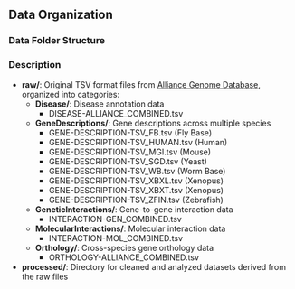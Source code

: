 ## Data Organization

### Data Folder Structure

### Description
- **raw/**: Original TSV format files from [Alliance Genome Database](https://www.alliancegenome.org/downloads), organized into categories:
  - **Disease/**: Disease annotation data
    - DISEASE-ALLIANCE_COMBINED.tsv
  - **GeneDescriptions/**: Gene descriptions across multiple species
    - GENE-DESCRIPTION-TSV_FB.tsv (Fly Base)
    - GENE-DESCRIPTION-TSV_HUMAN.tsv (Human)
    - GENE-DESCRIPTION-TSV_MGI.tsv (Mouse)
    - GENE-DESCRIPTION-TSV_SGD.tsv (Yeast)
    - GENE-DESCRIPTION-TSV_WB.tsv (Worm Base)
    - GENE-DESCRIPTION-TSV_XBXL.tsv (Xenopus)
    - GENE-DESCRIPTION-TSV_XBXT.tsv (Xenopus)
    - GENE-DESCRIPTION-TSV_ZFIN.tsv (Zebrafish)
  - **GeneticInteractions/**: Gene-to-gene interaction data
    - INTERACTION-GEN_COMBINED.tsv
  - **MolecularInteractions/**: Molecular interaction data
    - INTERACTION-MOL_COMBINED.tsv
  - **Orthology/**: Cross-species gene orthology data
    - ORTHOLOGY-ALLIANCE_COMBINED.tsv
- **processed/**: Directory for cleaned and analyzed datasets derived from the raw files

